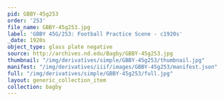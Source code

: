 ```yaml
---
pid: GBBY-45g253
order: '253'
file_name: GBBY-45g253.jpg
label: 'GBBY 45G/253: Football Practice Scene - c1920s'
_date: 1920s
object_type: glass plate negative
source: http://archives.nd.edu/Bagby/GBBY-45g253.jpg
thumbnail: "/img/derivatives/simple/GBBY-45g253/thumbnail.jpg"
manifest: "/img/derivatives/iiif/images/GBBY-45g253/manifest.json"
full: "/img/derivatives/simple/GBBY-45g253/full.jpg"
layout: generic_collection_item
collection: bagby
---
```

